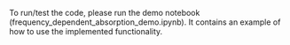 To run/test the code, please run the demo notebook (frequency_dependent_absorption_demo.ipynb). It contains an example of how to use the implemented functionality.
